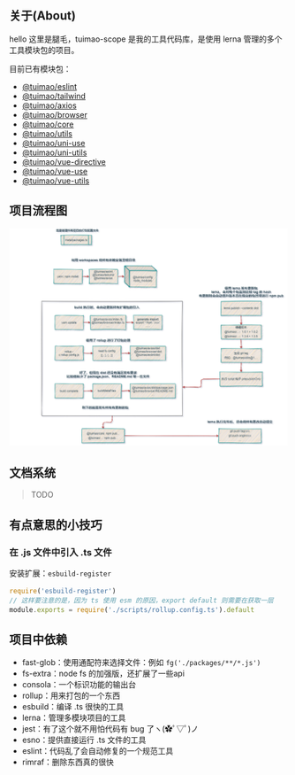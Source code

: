 ## 关于(About)

hello 这里是腿毛，tuimao-scope 是我的工具代码库，是使用 lerna 管理的多个工具模块包的项目。

目前已有模块包：

- [@tuimao/eslint](./packages/_eslint#readme)
- [@tuimao/tailwind](./packages/_tailwind#readme)
- [@tuimao/axios](./packages/axios#readme)
- [@tuimao/browser](./packages/browser#readme)
- [@tuimao/core](./packages/core#readme)
- [@tuimao/utils](./packages/utils#readme)
- [@tuimao/uni-use](./packages/uni-use#readme)
- [@tuimao/uni-utils](./packages/uni-utils#readme)
- [@tuimao/vue-directive](./packages/vue-directive#readme)
- [@tuimao/vue-use](./packages/vue-use#readme)
- [@tuimao/vue-utils](./packages/vue-utils#readme)

## 项目流程图

![steps](./meta/images/tuimao-scope-steps.png)

## 文档系统

> TODO

## 有点意思的小技巧

### 在 .js 文件中引入 .ts 文件

安装扩展：`esbuild-register`

~~~js
require('esbuild-register')
// 这样要注意的是，因为 ts 使用 esm 的原因，export default 则需要在获取一层
module.exports = require('./scripts/rollup.config.ts').default
~~~

## 项目中依赖

- fast-glob：使用通配符来选择文件：例如 `fg('./packages/**/*.js')`
- fs-extra：node fs 的加强版，还扩展了一些api
- consola：一个标识功能的输出台
- rollup：用来打包的一个东西
- esbuild：编译 .ts 很快的工具
- lerna：管理多模块项目的工具
- jest：有了这个就不用怕代码有 bug 了ヽ(✿ﾟ▽ﾟ)ノ
- esno：提供直接运行 .ts 文件的工具
- eslint：代码乱了会自动修复的一个规范工具
- rimraf：删除东西真的很快

